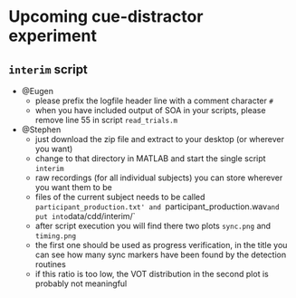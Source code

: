 Upcoming cue-distractor experiment
==================================

`interim` script
----------------

- @Eugen
	- please prefix the logfile header line with a comment character `#`
	- when you have included output of SOA in your scripts, please remove line 55 in script `read_trials.m`
- @Stephen
	- just download the zip file and extract to your desktop (or wherever you want)
	- change to that directory in MATLAB and start the single script `interim`
	- raw recordings (for all individual subjects) you can store wherever you want them to be
	- files of the current subject needs to be called `participant_production.txt' and `participant_production.wav` and put into `data/cdd/interim/`
	- after script execution you will find there two plots `sync.png` and `timing.png`
	- the first one should be used as progress verification, in the title you can see how many sync markers have been found by the detection routines
	- if this ratio is too low, the VOT distribution in the second plot is probably not meaningful

